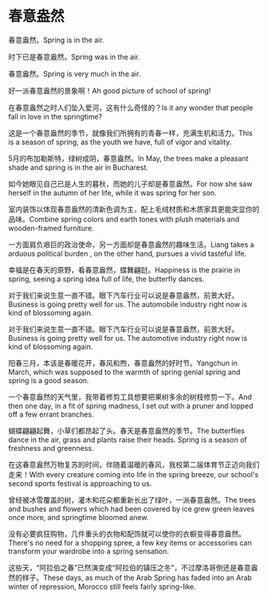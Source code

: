 # 春意盎然

<p><span class="chinese">春意盎然。</span><span class="english">Spring is in the air.</span></p>

<p><span class="chinese">时下已是春意盎然。</span><span class="english">Spring was in the air.</span></p>

<p><span class="chinese">春意盎然。</span><span class="english">Spring is very much in the air.</span></p>

<p><span class="chinese">好一派春意盎然的景象啊！</span><span class="english">Ah good picture of school of spring!</span></p>

<p><span class="chinese">在春意盎然之时人们坠入爱河，这有什么奇怪的？</span><span class="english">Is it any wonder that people fall in love in the springtime?</span></p>

<p><span class="chinese">这是一个春意盎然的季节，就像我们所拥有的青春一样，充满生机和活力。</span><span class="english">This is a season of spring, as the youth we have, full of vigor and vitality.</span></p>

<p><span class="chinese">5月的布加勒斯特，绿树成阴，春意盎然。</span><span class="english">In May, the trees make a pleasant shade and spring is in the air in Bucharest.</span></p>

<p><span class="chinese">如今她眼见自己已是人生的暮秋，而她的儿子却是春意盎然。</span><span class="english">For now she saw herself in the autumn of her life, while it was spring for her son.</span></p>

<p><span class="chinese">室内装饰以体现春意盎然的清新色调为主，配上毛绒材质和木质家具更能突显你的品味。</span><span class="english">Combine spring colors and earth tones with plush materials and wooden-framed furniture.</span></p>

<p><span class="chinese">一方面肩负艰巨的政治使命，另一方面却是春意盎然的趣味生活。</span><span class="english">Liang takes a arduous political burden , on the other hand, pursues a vivid tasteful life.</span></p>

<p><span class="chinese">幸福是在春天的原野，看春意盎然，蝶舞翩跹。</span><span class="english">Happiness is the prairie in spring, seeing a spring idea full of life, the butterfly dances.</span></p>

<p><span class="chinese">对于我们来说生意一直不错。眼下汽车行业可以说是春意盎然，前景大好。</span><span class="english">Business is going pretty well for us. The automobile industry right now is kind of blossoming again.</span></p>

<p><span class="chinese">对于我们来说生意一直不错。眼下汽车行业可以说是春意盎然，前景大好。</span><span class="english">Business is going pretty well for us. The automotive industry right now is kind of blossoming again.</span></p>

<p><span class="chinese">阳春三月，本该是春暖花开，春风和煦，春意盎然的好时节。</span><span class="english">Yangchun in March, which was supposed to the warmth of spring genial spring and spring is a good season.</span></p>

<p><span class="chinese">一个春意盎然的天气里，我带着修剪工具想要把果树多余的树枝修剪一下。</span><span class="english">And then one day, in a fit of spring madness, I set out with a pruner and lopped off a few errant branches.</span></p>

<p><span class="chinese">蝴蝶翩翩起舞，小草们都昂起了头。春天是春意盎然的季节。</span><span class="english">The butterflies dance in the air, grass and plants raise their heads. Spring is a season of freshness and greenness.</span></p>

<p><span class="chinese">在这春意盎然万物复苏的时间，伴随着温暖的春风，我校第二届体育节正迈向我们走来！</span><span class="english">With every creature coming into life in the spring breeze, our school's second sports festival is approaching to us.</span></p>

<p><span class="chinese">曾经被冰雪覆盖的树，灌木和花朵都重新长出了绿叶，一派春意盎然。</span><span class="english">The trees and bushes and flowers which had been covered by ice grew green leaves once more, and springtime bloomed anew.</span></p>

<p><span class="chinese">没有必要疯狂购物，几件重头的衣物和配饰就可以使你的衣橱变得春意盎然。</span><span class="english">There's no need for a shopping spree, a few key items or accessories can transform your wardrobe into a spring sensation.</span></p>

<p><span class="chinese">这些天，“阿拉伯之春”已然演变成“阿拉伯的镇压之冬”，不过摩洛哥倒还是春意盎然的样子。</span><span class="english">These days, as much of the Arab Spring has faded into an Arab winter of repression, Morocco still feels fairly spring-like.</span></p>

